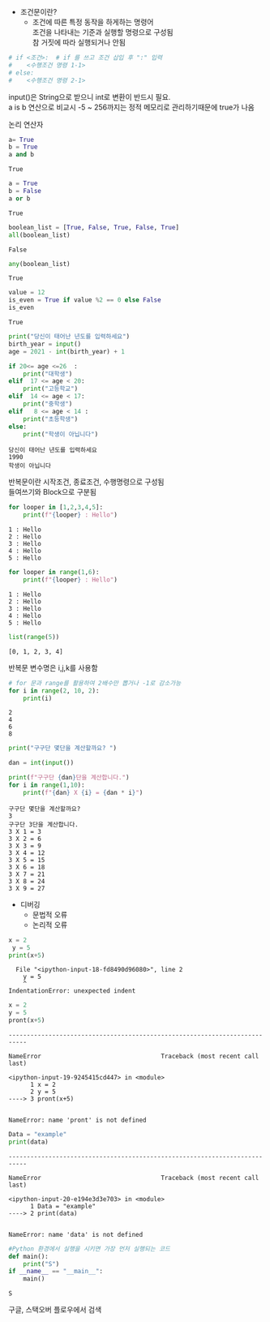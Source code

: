 - 조건문이란?
    - 조건에 따른 특정 동작을 하게하는 명령어  
      조건을 나타내는 기준과 실행할 명령으로 구성됨  
      참 거짓에 따라 실행되거나 안됨


```python
# if <조건>:  # if 를 쓰고 조건 삽입 후 ":" 입력
#    <수행조건 명령 1-1>
# else:
#    <수행조건 명령 2-1>
```

input()은 String으로 받으니 int로 변환이 반드시 필요.  
a is b 연산으로 비교시 -5 ~ 256까지는 정적 메모리로 관리하기때문에 true가 나옴

논리 연산자


```python
a= True
b = True
a and b 
```




    True




```python
a = True
b = False
a or b
```




    True




```python
boolean_list = [True, False, True, False, True]
all(boolean_list)
```




    False




```python
any(boolean_list)
```




    True




```python
value = 12
is_even = True if value %2 == 0 else False
is_even
```




    True




```python
print("당신이 태어난 년도를 입력하세요")
birth_year = input()
age = 2021 - int(birth_year) + 1

if 20<= age <=26  :
    print("대학생")
elif  17 <= age < 20:
    print("고등학교")
elif  14 <= age < 17:
    print("중학생")
elif   8 <= age < 14 :
    print("초등학생")
else:
    print("학생이 아닙니다")
```

    당신이 태어난 년도를 입력하세요
    1990
    학생이 아닙니다
    

반복문이란 시작조건, 종료조건, 수행명령으로 구성됨  
들여쓰기와 Block으로 구분됨


```python
for looper in [1,2,3,4,5]:
    print(f"{looper} : Hello")
```

    1 : Hello
    2 : Hello
    3 : Hello
    4 : Hello
    5 : Hello
    


```python
for looper in range(1,6):
    print(f"{looper} : Hello")
```

    1 : Hello
    2 : Hello
    3 : Hello
    4 : Hello
    5 : Hello
    


```python
list(range(5))
```




    [0, 1, 2, 3, 4]



반복문 변수명은 i,j,k를 사용함


```python
# for 문과 range를 활용하여 2배수만 뽑거나 -1로 감소가능  
for i in range(2, 10, 2):  
    print(i)  
```

    2
    4
    6
    8
    


```python
print("구구단 몇단을 계산할까요? ")

dan = int(input())

print(f"구구단 {dan}단을 계산합니다.")
for i in range(1,10):
    print(f"{dan} X {i} = {dan * i}")
```

    구구단 몇단을 계산할까요? 
    3
    구구단 3단을 계산합니다.
    3 X 1 = 3
    3 X 2 = 6
    3 X 3 = 9
    3 X 4 = 12
    3 X 5 = 15
    3 X 6 = 18
    3 X 7 = 21
    3 X 8 = 24
    3 X 9 = 27
    

- 디버깅
    - 문법적 오류
    - 논리적 오류


```python
x = 2
 y = 5
print(x+5)
```


      File "<ipython-input-18-fd8490d96080>", line 2
        y = 5
        ^
    IndentationError: unexpected indent
    



```python
x = 2
y = 5
pront(x+5)
```


    ---------------------------------------------------------------------------

    NameError                                 Traceback (most recent call last)

    <ipython-input-19-9245415cd447> in <module>
          1 x = 2
          2 y = 5
    ----> 3 pront(x+5)
    

    NameError: name 'pront' is not defined



```python
Data = "example"
print(data)
```


    ---------------------------------------------------------------------------

    NameError                                 Traceback (most recent call last)

    <ipython-input-20-e194e3d3e703> in <module>
          1 Data = "example"
    ----> 2 print(data)
    

    NameError: name 'data' is not defined



```python
#Python 환경에서 실행을 시키면 가장 먼저 실행되는 코드
def main():
    print("S")
if __name__ == "__main__":
    main()
```

    S
    

구글, 스택오버 플로우에서 검색
